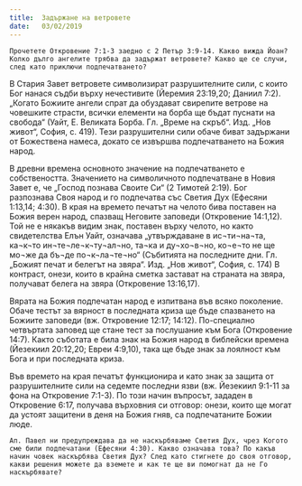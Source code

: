 ```yaml
---
title:  Задържане на ветровете
date:   03/02/2019
---
```


`Прочетете Откровение 7:1-3 заедно с 2 Петър 3:9-14. Какво вижда Йоан? Колко дълго ангелите трябва да задържат ветровете? Какво ще се случи, след като приключи подпечатването?`

В Стария Завет ветровете символизират разрушителните сили, с които Бог нанася съдби върху нечестивите (Йеремия 23:19,20; Даниил 7:2). „Когато Божиите ангели спрат да обуздават свирепите ветрове на човешките страсти, всички елементи на борба ще бъдат пуснати на свобода“ (Уайт, Е. Великата Борба. Гл. „Време на скръб“. Изд. „Нов живот“, София, с. 419). Тези разрушителни сили обаче биват задържани от Божествена намеса, докато се извършва подпечатването на Божия народ.

В древни времена основното значение на подпечатването е собствеността. Значението на символичното подпечатване в Новия Завет е, че „Господ познава Своите Си“ (2 Тимотей 2:19). Бог разпознава Своя народ и го подпечатва със Светия Дух (Ефесяни 1:13,14; 4:30). В края на времето печатът на челото бива поставен на Божия верен народ, спазващ Неговите заповеди (Откровение 14:1,12). Той не е някакъв видим знак, поставен върху челото, но както свидетелства Елън Уайт, означава „утвърждаване в ис¬ти¬на¬та, ка¬к¬то ин¬те¬ле¬к¬ту¬ал¬но, та¬ка и ду¬хо¬в¬но, ко¬е¬то не ще мо¬же да бъ¬де по¬к¬ла¬те¬но“ (Събитията на последните дни. Гл. „Божият печат и белегът на звяра“. Изд. „Нов живот“, София, с. 174) В контраст, онези, които в крайна сметка застават на страната на звяра, получават белега на звяра (Откровение 13:16,17).

Вярата на Божия подпечатан народ е изпитвана във всяко поколение. Обаче тестът за вярност в последната криза ще бъде спазването на Божиите заповеди (вж. Откровение 12:17; 14:12). По-специално четвъртата заповед ще стане тест за послушание към Бога (Откровение 14:7). Както съботата е била знак на Божия народ в библейски времена (Йезекиил 20:12,20; Евреи 4:9,10), така ще бъде знак за лоялност към Бога и при последната криза.

Във времето на края печатът функционира и като знак за защита от разрушителните сили на седемте последни язви (вж. Йезекиил 9:1-11 за фона на Откровение 7:1-3). По този начин въпросът, зададен в Откровение 6:17, получава върховния си отговор: онези, които ще могат да устоят защитени в деня на Божия гняв, са подпечатаните Божии люде.

`Ап. Павел ни предупреждава да не наскърбяваме Светия Дух, чрез Когото сме били подпечатани (Ефесяни 4:30). Какво означава това? По какъв начин човек наскърбява Светия Дух? След като стигнете до своя отговор, какви решения можете да вземете и как те ще ви помогнат да не Го наскърбявате?`